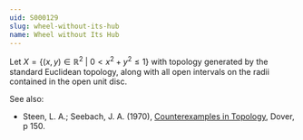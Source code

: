 ```yaml
---
uid: S000129
slug: wheel-without-its-hub
name: Wheel without Its Hub
---
```

Let $X = \{(x,y) \in \mathbb{R}^2\ |\ 0< x^2 + y^2 \leq 1\}$ with topology generated by the standard Euclidean topology, along with all open intervals on the radii contained in the open unit disc.

See also:

* Steen, L. A.; Seebach, J. A. (1970), [Counterexamples in Topology](http://books.google.com/books/about/Counterexamples_in_Topology.html?id=DkEuGkOtSrUC), Dover, p 150.

